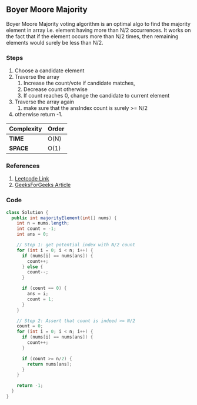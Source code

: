 ## Boyer Moore Majority

Boyer Moore Majority voting algorithm is an optimal algo to find the majority element in array i.e. element having more than N/2 occurrences.
It works on the fact that if the element occurs more than N/2 times, then remaining elements would surely be less than N/2.

### Steps
1. Choose a candidate element
2. Traverse the array
   1. Increase the count/vote if candidate matches,
   2. Decrease count otherwise
   3. If count reaches 0, change the candidate to current element
3. Traverse the array again
   1. make sure that the ansIndex count is surely >= N/2
4. otherwise return -1.

| Complexity | Order |
|------------|-------|
| **TIME**   | O(N)  |
| **SPACE**  | O(1)  |

### References

1. [Leetcode Link](https://leetcode.com/problems/majority-element/)
2. [GeeksForGeeks Article](https://www.geeksforgeeks.org/boyer-moore-majority-voting-algorithm/)

### Code

```java
class Solution {
  public int majorityElement(int[] nums) {
    int n = nums.length;
    int count = -1;
    int ans = 0;

    // Step 1: get potential index with N/2 count
    for (int i = 0; i < n; i++) {
      if (nums[i] == nums[ans]) {
        count++;
      } else {
        count--;
      }

      if (count == 0) {
        ans = i;
        count = 1;
      }
    }

    // Step 2: Assert that count is indeed >= N/2
    count = 0;
    for (int i = 0; i < n; i++) {
      if (nums[i] == nums[ans]) {
        count++;
      }

      if (count >= n/2) {
        return nums[ans];
      }
    }

    return -1;
  }
}
```

